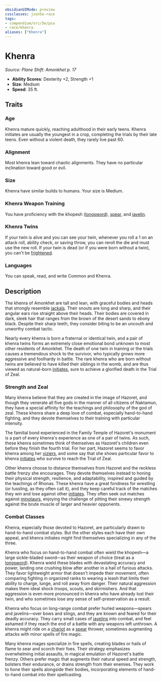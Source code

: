 ```yaml
---
obsidianUIMode: preview
cssclasses: json5e-race
tags:
- compendium/src/5e/psa
- race/khenra
aliases: ["Khenra"]
---
```

# Khenra
*Source: Plane Shift: Amonkhet p. 17*  

- **Ability Scores**: Dexterity +2, Strength +1
- **Size**: Medium
- **Speed**: 35 ft.

## Traits

### Age

Khenra mature quickly, reaching adulthood in their early teens. Khenra initiates are usually the youngest in a crop, completing the trials by their late teens. Even without a violent death, they rarely live past 60.

### Alignment

Most khenra lean toward chaotic alignments. They have no particular inclination toward good or evil.

### Size

Khenra have similar builds to humans. Your size is Medium.

### Khenra Weapon Training

You have proficiency with the khopesh ([longsword](Mechanics/items/longsword.md)), [spear](Mechanics/items/spear.md), and [javelin](Mechanics/items/javelin.md).

### Khenra Twins

If your twin is alive and you can see your twin, whenever you roll a 1 on an attack roll, ability check, or saving throw, you can reroll the die and must use the new roll. If your twin is dead (or if you were born without a twin), you can't be [frightened](Mechanics/Rules/conditions.md#Frightened).

### Languages

You can speak, read, and write Common and Khenra.

## Description

The khenra of Amonkhet are tall and lean, with graceful bodies and heads that strongly resemble [jackals](Mechanics/bestiary/beast/jackal.md). Their snouts are long and sharp, and their angular ears rise straight above their heads. Their bodies are covered in dark, sleek hair that ranges from the brown of the desert sands to ebony black. Despite their sharp teeth, they consider biting to be an uncouth and unworthy combat tactic.

Nearly every khenra is born a fraternal or identical twin, and a pair of khenra twins forms an extremely close emotional bond unknown to most other residents of Amonkhet. The death of one twin in training or the trials causes a tremendous shock to the survivor, who typically grows more aggressive and foolhardy in battle. The rare khenra who are born without twins are believed to have killed their siblings in the womb, and are thus viewed as natural-born [initiates](Mechanics/backgrounds/initiate-psa.md), sure to achieve a glorified death in the Trial of Zeal.

### Strength and Zeal

Many khenra believe that they are created in the image of Hazoret, and though they venerate all five gods in the manner of all citizens of Naktamun, they have a special affinity for the teachings and philosophy of the god of zeal. These khenra share a deep love of combat, especially hand-to-hand fighting, and they devote themselves to their training with particular intensity.

The familial bond experienced in the Family Temple of Hazoret's monument is a part of every khenra's experience as one of a pair of twins. As such, these khenra sometimes think of themselves as Hazoret's children even before they finish the fourth trial. For her part, Hazoret seems to favor khenra among her [viziers](Mechanics/backgrounds/vizier-psa.md), and some say that she shows particular favor to khenra [initiates](Mechanics/backgrounds/initiate-psa.md) who survive to reach the Trial of Zeal.

Other khenra choose to distance themselves from Hazoret and the reckless battle frenzy she encourages. They devote themselves instead to honing their physical strength, resilience, and adaptability, inspired and guided by the teachings of Rhonas. These khenra have a great fondness for wrestling (or tussling, as they often call it), and they keep careful track of the matches they win and lose against other [initiates](Mechanics/backgrounds/initiate-psa.md). They often seek out matches against [minotaurs](Mechanics/races/minotaur-amonkhet-psa.md), enjoying the challenge of pitting their sinewy strength against the brute muscle of larger and heavier opponents.

### Combat Classes

Khenra, especially those devoted to Hazoret, are particularly drawn to hand-to-hand combat styles. But the other styles each have their own appeal, and khenra initiates might find themselves specializing in any of the three.

Khenra who focus on hand-to-hand combat often wield the khopesh—a large sickle-bladed sword—as their weapon of choice (treat as a [longsword](Mechanics/items/longsword.md)). Khenra wield these blades with devastating accuracy and power, landing one crushing blow after another in a hail of furious attacks. They favor lightweight armor that doesn't impede their movement, often comparing fighting in organized ranks to wearing a leash that limits their ability to charge, lunge, and roll away from danger. Their natural aggression makes them ideal shock troops, scouts, and skirmishers. And that aggression is even more pronounced in khenra who have already lost their twin, and who sometimes lose any sense of self-preservation as a result.

Khenra who focus on long-range combat prefer hurled weapons—spears and javelins—over bows and slings, and they are known and feared for their deadly accuracy. They carry small cases of [javelins](Mechanics/items/javelin.md) into combat, and feel ashamed if they reach the end of a battle with any weapons left unthrown. A khenra might ride on a [chariot](Mechanics/items/chariot.md) as a [spear](Mechanics/items/spear.md) thrower, sometimes augmenting attacks with minor spells of fire magic.

Many khenra mages specialize in fire spells, creating blades or hails of flame to sear and scorch their foes. Their strategy emphasizes overwhelming initial assaults, in magical emulation of Hazoret's battle frenzy. Others prefer magic that augments their natural speed and strength, bolsters their endurance, or drains strength from their enemies. They work to hone their spells alongside their bodies, incorporating elements of hand-to-hand combat into their spellcasting.